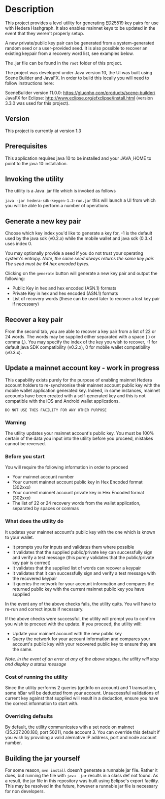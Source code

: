 # Description

This project provides a  level utility for generating ED25519 key pairs for use with Hedera Hashgraph. It also enables mainnet keys to be updated in the event that they weren't properly setup.

A new private/public key pair can be generated from a system-generated random seed or a user-provided seed.
It is also possible to recover an existing keypair from a recovery word list, see examples below.

The .jar file can be found in the ```root``` folder of this project.

The project was developed under Java version 10, the UI was built using Scene Builder and JavaFX. In order to build this locally you will need to follow instructions here:

SceneBuilder version 11.0.0: https://gluonhq.com/products/scene-builder/
JavaFX for Eclipse: http://www.eclipse.org/efxclipse/install.html (version 3.3.0 was used for this project).

## Version

This project is currently at version 1.3

## Prerequisites

This application requires java 10 to be installed and your JAVA_HOME to point to the java 10 installation.

## Invoking the utility

The utility is a Java .jar file which is invoked as follows

```java -jar hedera-sdk-keygen-1.3-run.jar``` this will launch a UI from which you will be able to perform a number of operations

## Generate a new key pair

Choose which key index you'd like to generate a key for, -1 is the default used by the java sdk (v0.2.x) while the mobile wallet and java sdk (0.3.x) uses index 0.

You may optionally provide a seed if you do not trust your operating system's entropy. *Note, the same seed always returns the same key pair. The seed must be 64 hex encoded bytes.*

Clicking on the `generate` button will generate a new key pair and output the following:

* Public Key in hex and hex encoded (ASN.1) formats
* Private Key in hex and hex encoded (ASN.1) formats
* List of recovery words (these can be used later to recover a lost key pair if necessary)

## Recover a key pair

From the second tab, you are able to recover a key pair from a list of 22 or 24 words. The words may be supplied either separated with a space ( ) or comma (,).
You may specify the index of the key you wish to recover, -1 for default java SDK compatibility (v0.2.x), 0 for mobile wallet compatibility (v0.3.x).

## Update a mainnet account key - work in progress

This capability exists purely for the purpose of enabling mainnet Hedera account holders to re-synchronise their mainnet account public key with the mobile wallet application generated key.
Indeed, in some instances, mainnet accounts have been created with a self-generated key and this is not compatible with the iOS and Android wallet applications.

`DO NOT USE THIS FACILITY FOR ANY OTHER PURPOSE`

### Warning

The utility updates your mainnet account's public key. You must be 100% certain of the data you input into the utility before you proceed, mistakes cannot be reversed.

### Before you start

You will require the following information in order to proceed

* Your mainnet account number
* Your current mainnet account public key in Hex Encoded format (302xxx)
* Your current mainnet account private key in Hex Encoded format (302xxx)
* The list of 22 or 24 recovery words from the wallet application, separated by spaces or commas

### What does the utility do

It updates your mainnet account's public key with the one which is known to your wallet.

* It prompts you for inputs and validates them where possible
* It validates that the supplied public/private key can successfully sign and verify a test message (this purely validates that the public/private key pair is correct)
* It validates that the supplied list of words can recover a keypair
* It validates that it can successfully sign and verify a test message with the recovered keypair
* It queries the network for your account information and compares the returned public key with the current mainnet public key you have supplied

In the event any of the above checks fails, the utility quits. You will have to re-run and correct inputs if necessary.

If the above checks were successful, the utility will prompt you to confirm you wish to proceed with the update. If you proceed, the utility will:

* Update your mainnet account with the new public key
* Query the network for your account information and compares your account's public key with your recovered public key to ensure they are the same.

*Note, in the event of an error at any of the above stages, the utility will stop and display a status message*

### Cost of running the utility

Since the utility performs 2 queries (getInfo on account) and 1 transaction, some hBar will be deducted from your account. Unsuccessful validations of current key against that supplied will result in a deduction, ensure you have the correct information to start with.

### Overriding defaults

By default, the utility communicates with a set node on mainnet (35.237.200.180, port 50211, node account 3.
You can override this default if you wish by providing a valid alernative IP address, port and node account number.

## Building the jar yourself

For some reason, `mvn install` doesn't generate a runnable jar file. Rather it does, but running the file with `java -jar` results in a class def not found. As a result, the jar file in this repository was built using Eclipse's export facility. This may be resolved in the future, however a runnable jar file is necessary for non developers.
